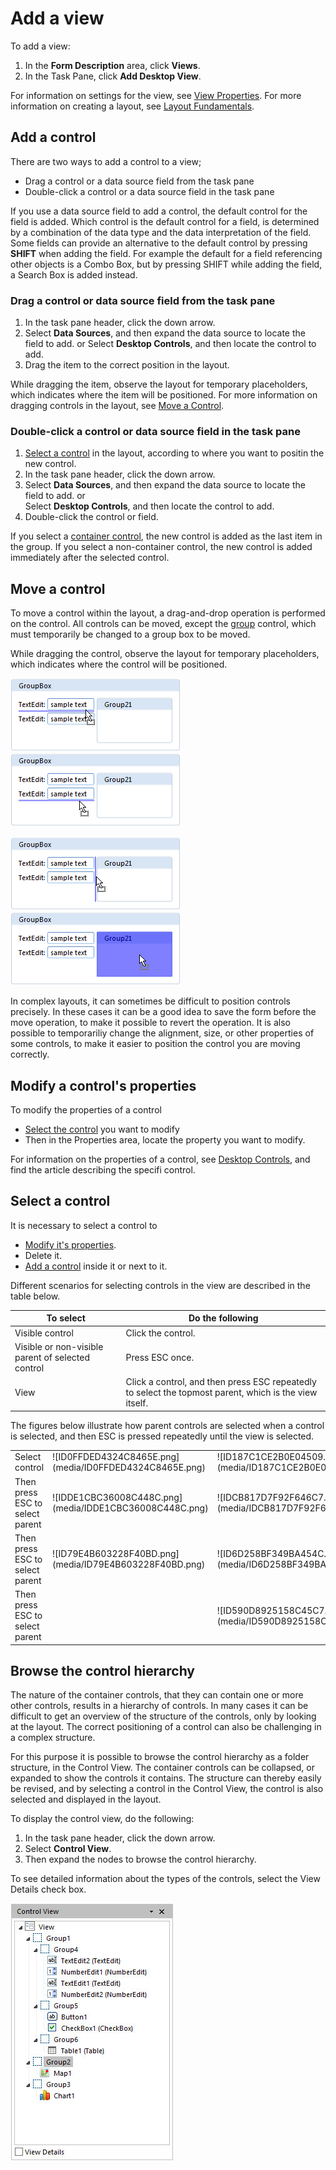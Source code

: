 # Add a view

To add a view:

1.  In the **Form Description** area, click **Views**.
2.  In the Task Pane, click **Add Desktop View**.

For information on settings for the view, see [View Properties](view-properties.md). For more information on creating a layout, see [Layout Fundamentals](view-layout-fundamentals.md).


## Add a control

There are two ways to add a control to a view;

*   Drag a control or a data source field from the task pane
*   Double-click a control or a data source field in the task pane

If you use a data source field to add a control, the default control for the field is added. Which control is the default control for a field, is determined by a combination of the data type and the data interpretation of the field. Some fields can provide an alternative to the default control by pressing **SHIFT** when adding the field. For example the default for a field referencing other objects is a Combo Box, but by pressing SHIFT while adding the field, a Search Box is added instead.

### Drag a control or data source field from the task pane

1.  In the task pane header, click the down arrow.
2.  Select **Data Sources**, and then expand the data source to locate the field to add.  or  Select **Desktop Controls**, and then locate the control to add.
3.  Drag the item to the correct position in the layout.

While dragging the item, observe the layout for temporary placeholders, which indicates where the item will be positioned. For more information on dragging controls in the layout, see [Move a Control](add-a-view.md).

### Double-click a control or data source field in the task pane

1.  [Select a control](add-a-view.md) in the layout, according to where you want to positin the new control.
2.  In the task pane header, click the down arrow.
3.  Select **Data Sources**, and then expand the data source to locate the field to add. or  
    Select **Desktop Controls**, and then locate the control to add.
4.  Double-click the control or field.

If you select a [container control](desktop-controls/containers.md), the new control is added as the last item in the group. If you select a non-container control, the new control is added immediately after the selected control.



## Move a control

To move a control within the layout, a drag-and-drop operation is performed on the control. All controls can be moved, except the [group](desktop-controls/containers/group.md) control, which must temporarily be changed to a group box to be moved.

While dragging the control, observe the layout for temporary placeholders, which indicates where the control will be positioned.

![ID61E57443C316486F.png](media/ID61E57443C316486F.png) ![IDA70555F4C42E4EEE.png](media/IDA70555F4C42E4EEE.png)

![IDB02DBA7AB3D943E4.png](media/IDB02DBA7AB3D943E4.png) ![ID5ABD3CDD7F82492A.png](media/ID5ABD3CDD7F82492A.png)

In complex layouts, it can sometimes be difficult to position controls precisely. In these cases it can be a good idea to save the form before the move operation, to make it possible to revert the operation. It is also possible to temporariliy change the alignment, size, or other properties of some controls, to make it easier to position the control you are moving correctly.



## Modify a control's properties <a name="modify-a-controls-properties"/>

To modify the properties of a control

*   [Select the control](add-a-view.md) you want to modify
*   Then in the Properties area, locate the property you want to modify.

For information on the properties of a control, see [Desktop Controls](desktop-controls/index.md), and find the article describing the specifi control.



## Select a control

It is necessary to select a control to

*   [Modify it's properties](add-a-view.md).
*   Delete it.
*   [Add a control](add-a-view.md) inside it or next to it.

Different scenarios for selecting controls in the view are described in the table below.

To select                                         | Do the following
--------------------------------------------------|-------------------------------
Visible control                                   | Click the control.
Visible or non-visible parent of selected control | Press ESC once.
View                                              | Click a control, and then press ESC repeatedly to select the topmost parent, which is the view itself.

The figures below illustrate how parent controls are selected when a control is selected, and then ESC is pressed repeatedly until the view is selected.

<table style="WIDTH: 100%">
<tbody>

<tr>
<td>
Select control
</td>
<td>
![ID0FFDED4324C8465E.png](media/ID0FFDED4324C8465E.png)
</td>
<td>
![ID187C1CE2B0E04509.png](media/ID187C1CE2B0E04509.png)
</td>
<td>
![IDD5AA27F28E8949BD.png](media/IDD5AA27F28E8949BD.png)
</td>
</tr>

<tr>
<td>
Then press ESC to select parent
</td>
<td>
![IDDE1CBC36008C448C.png](media/IDDE1CBC36008C448C.png)
</td>
<td>
![IDCB817D7F92F646C7.png](media/IDCB817D7F92F646C7.png)
</td>
<td>
![ID85C2D8AA55D14814.png](media/ID85C2D8AA55D14814.png)
</td>
</tr>

<tr>
<td>
Then press ESC to select parent
</td>
<td>
![ID79E4B603228F40BD.png](media/ID79E4B603228F40BD.png)
</td>
<td>
![ID6D258BF349BA454C.png](media/ID6D258BF349BA454C.png)
</td>
<td>
![ID3A514507A71843FB.png](media/ID3A514507A71843FB.png)
</td>
</tr>

<tr>
<td>
Then press ESC to select parent
</td>
<td>
</td>
<td>
![ID590D8925158C45C7.png](media/ID590D8925158C45C7.png)
</td>
<td>
![ID4034990F2E2647CD.png](media/ID4034990F2E2647CD.png)
</td>
</tr>

</tbody>
</table>



## Browse the control hierarchy

The nature of the container controls, that they can contain one or more other controls, results in a hierarchy of controls. In many cases it can be difficult to get an overview of the structure of the controls, only by looking at the layout. The correct positioning of a control can also be challenging in a complex structure.

For this purpose it is possible to browse the control hierarchy as a folder structure, in the Control View. The container controls can be collapsed, or expanded to show the controls it contains. The structure can thereby easily be revised, and by selecting a control in the Control View, the control is also selected and displayed in the layout.

To display the control view, do the following:

1.  In the task pane header, click the down arrow.
2.  Select **Control View**.
3.  Then expand the nodes to browse the control hierarchy.

To see detailed information about the types of the controls, select the View Details check box.

![ID7BA276DDC9EB4A98.jpg](media/ID7BA276DDC9EB4A98.jpg)

